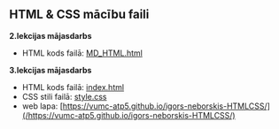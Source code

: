 ## HTML & CSS mācību faili

**2.lekcijas mājasdarbs**
- HTML kods failā: [MD_HTML.html](/MD_HTML.html)


**3.lekcijas mājasdarbs**
- HTML kods failā: [index.html](/index.html)
- CSS stili failā: [style.css](/style.css)
- web lapa: [https://vumc-atp5.github.io/igors-neborskis-HTMLCSS/](/https://vumc-atp5.github.io/igors-neborskis-HTMLCSS/)
